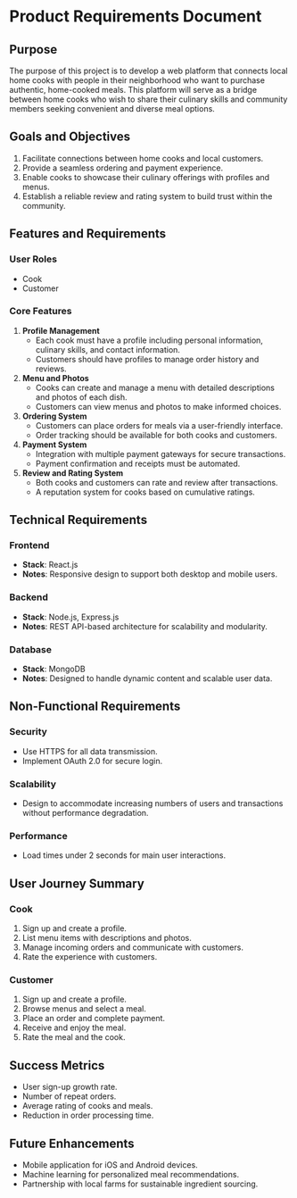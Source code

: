 # Product Requirements Document

## Purpose
The purpose of this project is to develop a web platform that connects local home cooks with people in their neighborhood who want to purchase authentic, home-cooked meals. This platform will serve as a bridge between home cooks who wish to share their culinary skills and community members seeking convenient and diverse meal options.

## Goals and Objectives
1. Facilitate connections between home cooks and local customers.
2. Provide a seamless ordering and payment experience.
3. Enable cooks to showcase their culinary offerings with profiles and menus.
4. Establish a reliable review and rating system to build trust within the community.

## Features and Requirements
### User Roles
- Cook
- Customer

### Core Features
1. **Profile Management**
   - Each cook must have a profile including personal information, culinary skills, and contact information.
   - Customers should have profiles to manage order history and reviews.
2. **Menu and Photos**
   - Cooks can create and manage a menu with detailed descriptions and photos of each dish.
   - Customers can view menus and photos to make informed choices.
3. **Ordering System**
   - Customers can place orders for meals via a user-friendly interface.
   - Order tracking should be available for both cooks and customers.
4. **Payment System**
   - Integration with multiple payment gateways for secure transactions.
   - Payment confirmation and receipts must be automated.
5. **Review and Rating System**
   - Both cooks and customers can rate and review after transactions.
   - A reputation system for cooks based on cumulative ratings.

## Technical Requirements
### Frontend
- **Stack**: React.js
- **Notes**: Responsive design to support both desktop and mobile users.

### Backend
- **Stack**: Node.js, Express.js
- **Notes**: REST API-based architecture for scalability and modularity.

### Database
- **Stack**: MongoDB
- **Notes**: Designed to handle dynamic content and scalable user data.

## Non-Functional Requirements
### Security
- Use HTTPS for all data transmission.
- Implement OAuth 2.0 for secure login.

### Scalability
- Design to accommodate increasing numbers of users and transactions without performance degradation.

### Performance
- Load times under 2 seconds for main user interactions.

## User Journey Summary
### Cook
1. Sign up and create a profile.
2. List menu items with descriptions and photos.
3. Manage incoming orders and communicate with customers.
4. Rate the experience with customers.

### Customer
1. Sign up and create a profile.
2. Browse menus and select a meal.
3. Place an order and complete payment.
4. Receive and enjoy the meal.
5. Rate the meal and the cook.

## Success Metrics
- User sign-up growth rate.
- Number of repeat orders.
- Average rating of cooks and meals.
- Reduction in order processing time.

## Future Enhancements
- Mobile application for iOS and Android devices.
- Machine learning for personalized meal recommendations.
- Partnership with local farms for sustainable ingredient sourcing.

